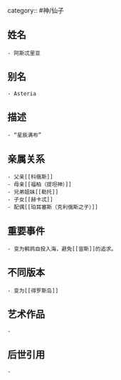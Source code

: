 category:: #神/仙子
## 姓名
	- 阿斯忒里亚
## 别名
	- Asteria
## 描述
	- “星辰满布”
## 亲属关系
	- 父亲[[科俄斯]]
	- 母亲[[福柏（提坦神）]]
	- 兄弟姐妹[[勒托]]
	- 子女[[赫卡忒]]
	- 配偶[[珀耳塞斯（克利俄斯之子）]]
## 重要事件
	- 变为鹌鹑自投入海，避免[[宙斯]]的追求。
## 不同版本
	- 变为[[得罗斯岛]]
## 艺术作品
	-
## 后世引用
	-
